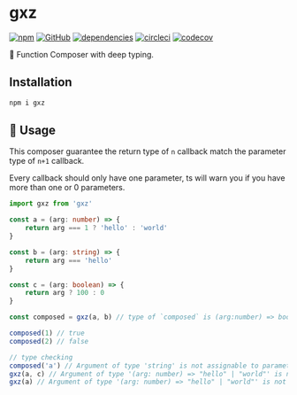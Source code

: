 # gxz

[![npm](https://img.shields.io/npm/v/gxz)](https://www.npmjs.com/package/gxz) [![GitHub](https://img.shields.io/github/license/tylim88/gxz?color=blue)](https://github.com/tylim88/gxz/blob/master/LICENSE) [![dependencies](https://img.shields.io/badge/dynamic/json?color=brightgreen&label=dependencies&query=%24.dependencies.count&url=https%3A%2F%2Fapi.npmutil.com%2Fpackage%2Fgxz)](https://www.npmjs.com/package/gxz?activeTab=dependencies) [![circleci](https://circleci.com/gh/tylim88/gxz.svg?style=shield)](https://app.circleci.com/pipelines/github/tylim88/gxz) [![codecov](https://codecov.io/gh/tylim88/gxz/branch/master/graph/badge.svg?token=IUUC7E1RTW)](https://codecov.io/gh/tylim88/gxz)

🦋 Function Composer with deep typing.

## Installation

```bash
npm i gxz
```

## 🎵 Usage

This composer guarantee the return type of `n` callback match the parameter type of `n+1` callback.

Every callback should only have one parameter, ts will warn you if you have more than one or 0 parameters.

```ts
import gxz from 'gxz'

const a = (arg: number) => {
	return arg === 1 ? 'hello' : 'world'
}

const b = (arg: string) => {
	return arg === 'hello'
}

const c = (arg: boolean) => {
	return arg ? 100 : 0
}

const composed = gxz(a, b) // type of `composed` is (arg:number) => boolean

composed(1) // true
composed(2) // false

// type checking
composed('a') // Argument of type 'string' is not assignable to parameter of type 'number'.
gxz(a, c) // Argument of type '(arg: number) => "hello" | "world"' is not assignable to parameter of type '"return type does not match the next argument type"'.
gxz(a) // Argument of type '(arg: number) => "hello" | "world"' is not assignable to parameter of type '"need at least 2 functions"'.
```
